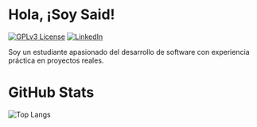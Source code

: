 
# Hola, ¡Soy Said!

[![GPLv3 License](https://img.shields.io/badge/Gmail-EA4335.svg?style=for-the-badge&logo=Gmail&logoColor=white)](mailto:ramoszaid5@gmail.com)
[![LinkedIn](https://img.shields.io/badge/linkedin-%230077B5.svg?style=for-the-badge&logo=linkedin&logoColor=white)](https://www.linkedin.com/in/rafaelpinones16/)

Soy un estudiante apasionado del desarrollo de software con experiencia práctica en proyectos reales. 

# GitHub Stats

![Top Langs](https://github-readme-stats.vercel.app/api/top-langs/?username=SaidPR&layout=compact)
